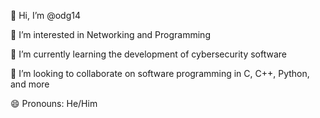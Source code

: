 👋 Hi, I’m @odg14

👀 I’m interested in Networking and Programming

🌱 I’m currently learning the development of cybersecurity software

💞️ I’m looking to collaborate on software programming in C, C++, Python, and more

😄 Pronouns: He/Him

<!---
odg14/odg14 is a ✨ special ✨ repository because its `README.md` (this file) appears on your GitHub profile.
You can click the Preview link to take a look at your changes.
--->
